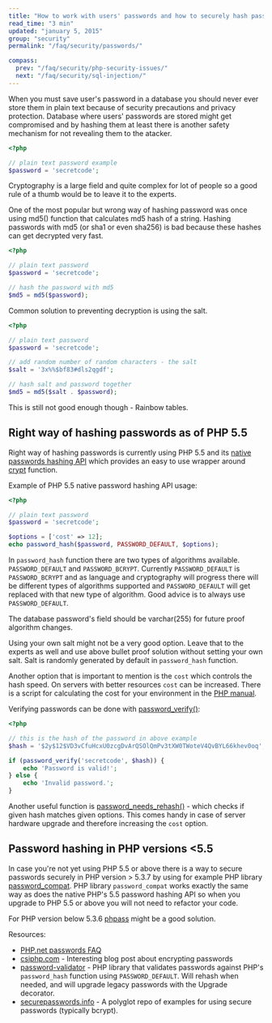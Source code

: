 ```yaml
---
title: "How to work with users' passwords and how to securely hash passwords in PHP?"
read_time: "3 min"
updated: "january 5, 2015"
group: "security"
permalink: "/faq/security/passwords/"

compass:
  prev: "/faq/security/php-security-issues/"
  next: "/faq/security/sql-injection/"
---
```


When you must save user's password in a database you should never ever store them in plain text because of security precautions and privacy protection.
Database where users' passwords are stored might get compromised and by hashing them at least there is another safety mechanism for not revealing them to the
atacker.

~~~php
<?php

// plain text password example
$password = 'secretcode';
~~~

Cryptography is a large field and quite complex for lot of people so a good rule of a thumb would be to leave it to the experts.

One of the most popular but wrong way of hashing password was once using md5() function that calculates md5 hash of a string. Hashing passwords
with md5 (or sha1 or even sha256) is bad because these hashes can get decrypted very fast.

~~~php
<?php

// plain text password
$password = 'secretcode';

// hash the password with md5
$md5 = md5($password);
~~~

Common solution to preventing decryption is using the salt.

~~~php
<?php

// plain text password
$password = 'secretcode';

// add random number of random characters - the salt
$salt = '3x%%$bf83#dls2qgdf';

// hash salt and password together
$md5 = md5($salt . $password);
~~~

This is still not good enough though - Rainbow tables.

## Right way of hashing passwords as of PHP 5.5

Right way of hashing passwords is currently using PHP 5.5 and its [native passwords hashing API](http://php.net/manual/en/book.password.php) which provides
an easy to use wrapper around [crypt](http://php.net/manual/en/function.crypt.php) function.

Example of PHP 5.5 native password hashing API usage:

~~~php
<?php

// plain text password
$password = 'secretcode';

$options = ['cost' => 12];
echo password_hash($password, PASSWORD_DEFAULT, $options);
~~~

In `password_hash` function there are two types of algorithms available. `PASSWORD_DEFAULT` and `PASSWORD_BCRYPT`. Currently `PASSWORD_DEFAULT` is `PASSWORD_BCRYPT`
and as language and cryptography will progress there will be different types of algorithms supported and `PASSWORD_DEFAULT` will get replaced with that new type of algorithm.
Good advice is to always use `PASSWORD_DEFAULT`.

The database password's field should be varchar(255) for future proof algorithm changes.

Using your own salt might not be a very good option. Leave that to the experts as well and use above bullet proof solution without setting your own salt. Salt is randomly generated by default in `password_hash` function.

Another option that is important to mention is the `cost` which controls the hash speed. On servers with better resources `cost` can be increased. There is a script for calculating the cost for your environment in the [PHP manual](http://php.net/manual/en/function.password-hash.php#example-923).

Verifying passwords can be done with [password_verify()](http://php.net/manual/en/function.password-verify.php):

~~~php
<?php

// this is the hash of the password in above example
$hash = '$2y$12$VD3vCfuHcxU0zcgDvArQSOlQmPv3tXW0TWoteV4QvBYL66khev0oq';

if (password_verify('secretcode', $hash)) {
    echo 'Password is valid!';
} else {
    echo 'Invalid password.';
}
~~~

Another useful function is [password_needs_rehash()](http://php.net/manual/en/function.password-needs-rehash.php) - which checks if given hash matches given options.
This comes handy in case of server hardware upgrade and therefore increasing the `cost` option.

## Password hashing in PHP versions <5.5

In case you're not yet using PHP 5.5 or above there is a way to secure passwords securely in PHP version > 5.3.7 by using for example PHP library [password_compat](https://github.com/ircmaxell/password_compat). PHP library `password_compat` works exactly the same way as does the native PHP's 5.5 password hashing API so when you upgrade to PHP 5.5 or above you will not need to refactor your code.

For PHP version below 5.3.6 [phpass](http://www.openwall.com/phpass/) might be a good solution.

Resources:

* [PHP.net passwords FAQ](http://php.net/manual/en/faq.passwords.php)
* [csiphp.com](http://csiphp.com/blog/2012/02/16/encrypt-passwords-for-highest-level-of-security/) - Interesting blog post about encrypting passwords
* [password-validator](https://github.com/jeremykendall/password-validator) - PHP library that validates passwords against PHP's `password_hash` function using `PASSWORD_DEFAULT`. Will rehash when needed, and will upgrade legacy passwords with the Upgrade decorator.
* [securepasswords.info](http://securepasswords.info/about/) - A polyglot repo of examples for using secure passwords (typically bcrypt).
